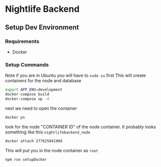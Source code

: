 # Nightlife Backend

## Setup Dev Environment

### Requirements
- Docker

### Setup Commands
Note if you are in Ubuntu you will have to `sudo su` first
This will create containers for the node and database
``` bash
export APP_ENV=development
docker-compose build
docker-compose up -d
```
next we need to open the container
``` bash
docker ps
```
look for the node "CONTAINER ID" of the node container. It probably looks something like this `nightlifebackend_node`
``` bash
docker attach 27762584190d
```
This will put you in the node container as `root`
``` bash
npm run setupDocker
```